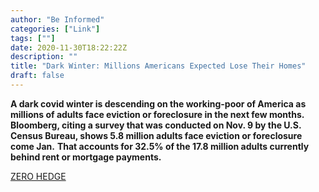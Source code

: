 ```yaml
---
author: "Be Informed"
categories: ["Link"]
tags: [""]
date: 2020-11-30T18:22:22Z
description: ""
title: "Dark Winter: Millions Americans Expected Lose Their Homes"
draft: false
---
```


**A dark covid winter is descending on the working-poor of America as millions of adults face eviction or foreclosure in the next few months.   
Bloomberg, citing a survey that was conducted on Nov. 9 by the U.S. Census Bureau, shows 5.8 million adults face eviction or foreclosure come Jan.**
**That accounts for 32.5% of the 17.8 million adults currently behind rent or mortgage payments.**    

[ZERO HEDGE](https://www.zerohedge.com/personal-finance/dark-winter-millions-americans-expected-lose-their-homes?utm_source=feedburner&utm_medium=feed&utm_campaign=Feed%3A+zerohedge%2Ffeed+%28zero+hedge+-+on+a+long+enough+timeline%2C+the+survival+rate+for+everyone+drops+to+zero%29)